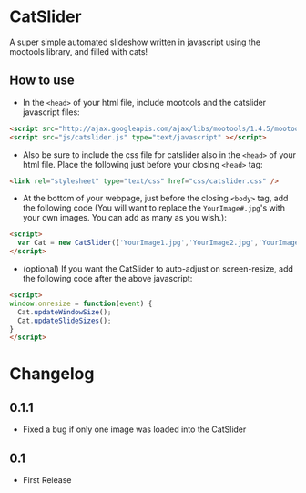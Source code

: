 CatSlider
==========

A super simple automated slideshow written in javascript using the mootools library, and filled with cats!

How to use
----------
- In the `<head>` of your html file, include mootools and the catslider javascript files:

```html
<script src="http://ajax.googleapis.com/ajax/libs/mootools/1.4.5/mootools-yui-compressed.js" type="text/javascript" ></script>
<script src="js/catslider.js" type="text/javascript" ></script>
```

- Also be sure to include the css file for catslider also in the `<head>` of your html file. Place the following just before your closing `<head>` tag:

```html
<link rel="stylesheet" type="text/css" href="css/catslider.css" />
```

- At the bottom of your webpage, just before the closing `<body>` tag, add the following code (You will want to replace the `YourImage#.jpg`'s with your own images. You can add as many as you wish.):

```html
<script>
  var Cat = new CatSlider(['YourImage1.jpg','YourImage2.jpg','YourImage3.jpg','YourImage4.jpg']);
</script>
```

- (optional) If you want the CatSlider to auto-adjust on screen-resize, add the following code after the above javascript:

```html
<script>
window.onresize = function(event) {
  Cat.updateWindowSize();
  Cat.updateSlideSizes();
}
</script>
```

Changelog
==========
0.1.1
----------
- Fixed a bug if only one image was loaded into the CatSlider


0.1
----------
- First Release 
